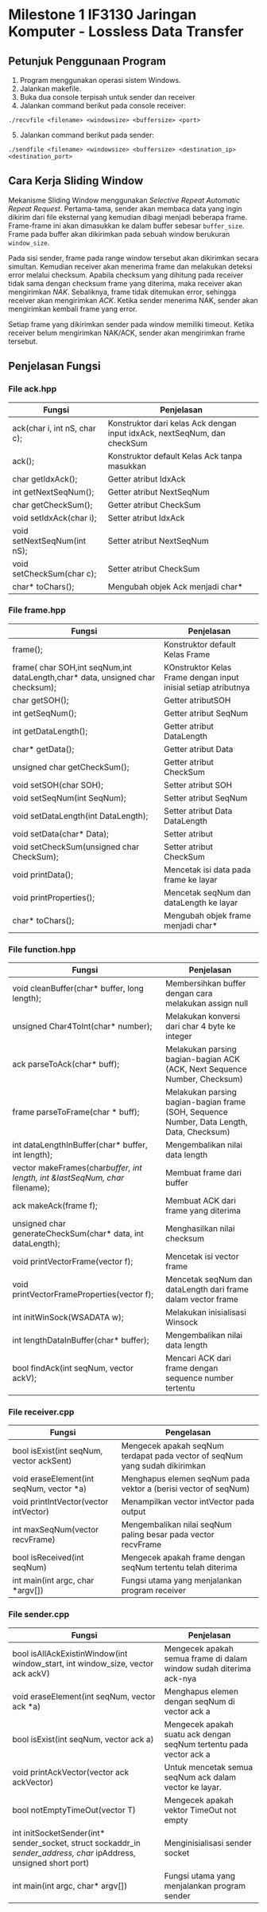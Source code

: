 # Milestone 1 IF3130 Jaringan Komputer - Lossless Data Transfer

## Petunjuk Penggunaan Program
1. Program menggunakan operasi sistem Windows.
2. Jalankan makefile.
3. Buka dua console terpisah untuk sender dan receiver
4. Jalankan command berikut pada console receiver:

```./recvfile <filename> <windowsize> <buffersize> <port>```

5. Jalankan command berikut pada sender:

```./sendfile <filename> <windowsize> <buffersize> <destination_ip> <destination_port>```

## Cara Kerja Sliding Window
Mekanisme Sliding Window menggunakan *Selective Repeat Automatic Repeat Request*.
Pertama-tama, sender akan membaca data yang ingin dikirim dari file eksternal yang kemudian dibagi menjadi beberapa frame. Frame-frame ini akan dimasukkan ke dalam buffer sebesar `buffer_size`. Frame pada buffer akan dikirimkan pada sebuah window berukuran `window_size`.

Pada sisi sender, frame pada range window tersebut akan dikirimkan secara simultan. Kemudian receiver akan menerima frame dan melakukan deteksi error melalui checksum. Apabila checksum yang dihitung pada receiver tidak sama dengan checksum frame yang diterima, maka receiver akan mengirimkan *NAK*. Sebaliknya, frame tidak ditemukan error, sehingga receiver akan mengirimkan *ACK*. Ketika sender menerima NAK, sender akan mengirimkan kembali frame yang error.

Setiap frame yang dikirimkan sender pada window memiliki timeout. Ketika receiver belum mengirimkan NAK/ACK, sender akan mengirimkan frame tersebut.

## Penjelasan Fungsi
### File ack.hpp
| Fungsi | Penjelasan |
| --- | --- |
| ack(char i, int nS, char c); | Konstruktor dari kelas Ack dengan input idxAck, nextSeqNum, dan checkSum|
| ack(); | Konstruktor default Kelas Ack tanpa masukkan |
| char getIdxAck(); | Getter atribut IdxAck |
| int getNextSeqNum(); | Getter atribut NextSeqNum |
| char getCheckSum(); | Getter atribut CheckSum |
| void setIdxAck(char i); | Setter atribut IdxAck |
| void setNextSeqNum(int nS); | Setter atribut NextSeqNum |
| void setCheckSum(char c); | Setter atribut CheckSum |
| char* toChars(); | Mengubah objek Ack menjadi char*|

### File frame.hpp
| Fungsi | Penjelasan |
| --- | --- |
| frame(); | Konstruktor default Kelas Frame |
| frame( char SOH,int seqNum,int dataLength,char* data, unsigned char checksum);  | KOnstruktor Kelas Frame dengan input inisial setiap atributnya |
| char getSOH(); | Getter atributSOH |
| int getSeqNum(); | Getter atribut SeqNum |
| int getDataLength(); | Getter atribut DataLength|
| char* getData(); | Getter atribut Data |
| unsigned char getCheckSum(); | Getter atribut CheckSum|
| void setSOH(char SOH); | Setter atribut SOH |
| void setSeqNum(int SeqNum); | Setter atribut  SeqNum |
| void setDataLength(int DataLength); | Setter atribut Data  DataLength|
| void setData(char* Data); | Setter atribut  |
| void setCheckSum(unsigned char CheckSum); | Setter atribut CheckSum |
| void printData(); | Mencetak isi data pada frame ke layar |
| void printProperties(); | Mencetak seqNum dan dataLength ke layar |
| char* toChars(); | Mengubah objek frame menjadi char* |

### File function.hpp
| Fungsi | Penjelasan |
| --- | --- |
| void cleanBuffer(char* buffer, long length); | Membersihkan buffer dengan cara melakukan assign null |
| unsigned Char4ToInt(char* number); | Melakukan konversi dari char 4 byte ke integer |
| ack parseToAck(char* buff); | Melakukan parsing bagian-bagian ACK (ACK, Next Sequence Number, Checksum) |
| frame parseToFrame(char * buff); | Melakukan parsing bagian-bagian frame (SOH, Sequence Number, Data Length, Data, Checksum) |
| int dataLengthInBuffer(char* buffer, int length); | Mengembalikan nilai data length |
| vector<frame> makeFrames(char*buffer, int length, int &lastSeqNum, char* filename); | Membuat frame dari buffer |
| ack makeAck(frame f); | Membuat ACK dari frame yang diterima |
| unsigned char generateCheckSum(char* data, int dataLength); | Menghasilkan nilai checksum |
| void printVectorFrame(vector<frame> f); | Mencetak isi vector frame |
| void printVectorFrameProperties(vector<frame> f); | Mencetak seqNum dan dataLength dari frame dalam vector frame |
| int initWinSock(WSADATA w); | Melakukan inisialisasi Winsock |
| int lengthDataInBuffer(char* buffer); | Mengembalikan nilai data length |
| bool findAck(int seqNum, vector<ack> ackV); | Mencari ACK dari frame dengan sequence number tertentu |

### File receiver.cpp
| Fungsi | Pengelasan |
| --- | --- |
| bool isExist(int seqNum, vector<int> ackSent) | Mengecek apakah seqNum terdapat pada vector of seqNum yang sudah dikirimkan |
| void eraseElement(int seqNum, vector<int> *a) | Menghapus elemen seqNum pada vektor a (berisi vector of seqNum) |
| void printIntVector(vector<int> intVector) | Menampilkan vector intVector pada output |
| int maxSeqNum(vector<frame> recvFrame) | Mengembalikan nilai seqNum paling besar pada vector recvFrame |
| bool isReceived(int seqNum) | Mengecek apakah frame dengan seqNum tertentu telah diterima |
| int main(int argc, char *argv[]) | Fungsi utama yang menjalankan program receiver |


### File sender.cpp
| Fungsi | Penjelasan |
| --- | --- |
|bool isAllAckExistinWindow(int window_start, int window_size, vector ack ackV) | Mengecek apakah semua frame di dalam window sudah diterima ack-nya |
| void eraseElement(int seqNum, vector ack *a) | Menghapus elemen dengan seqNum di vector ack a |
| bool isExist(int seqNum, vector ack a)| Mengecek apakah suatu ack dengan seqNum tertentu pada vector ack a|
| void printAckVector(vector ack ackVector) | Untuk mencetak semua seqNum ack dalam vector ke layar. |
| bool notEmptyTimeOut(vector<timeOut> T) | Mengecek apakah vektor TimeOut not empty |
|int initSocketSender(int* sender_socket, struct sockaddr_in *sender_address, char* ipAddress, unsigned short port)| Menginisialisasi sender socket|
| int main(int argc, char* argv[]) | Fungsi utama yang menjalankan program sender |
